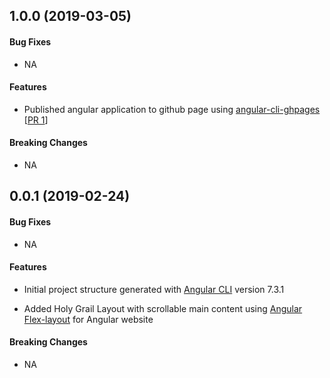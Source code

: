 <a name="v1.0.0"></a>
## 1.0.0 (2019-03-05)

#### Bug Fixes
* NA

#### Features
* Published angular application to github page using [angular-cli-ghpages](https://github.com/angular-schule/angular-cli-ghpages) [[PR 1](https://github.com/kumaran-is/angular-flexlayout-scroll/pull/1)]


#### Breaking Changes
* NA

<a name="v0.0.1"></a>
## 0.0.1 (2019-02-24)

#### Bug Fixes
* NA

#### Features
* Initial project structure generated  with  [Angular CLI](https://github.com/angular/angular-cli) version 7.3.1 

* Added Holy Grail Layout with scrollable main content using [Angular Flex-layout](https://github.com/angular/flex-layout) for Angular website

#### Breaking Changes
* NA

